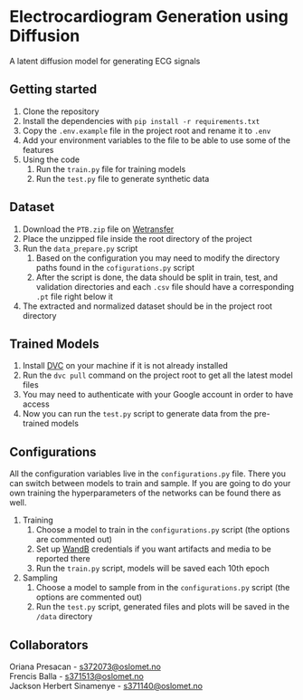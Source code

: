 # Electrocardiogram Generation using Diffusion
A latent diffusion model for generating ECG signals

## Getting started

1. Clone the repository
2. Install the dependencies with `pip install -r requirements.txt`
3. Copy the `.env.example` file in the project root and rename it to `.env`
4. Add your environment variables to the file to be able to use some of the features
5. Using the code
   1. Run the `train.py` file for training models
   2. Run the `test.py` file to generate synthetic data

## Dataset
1. Download the `PTB.zip` file on [Wetransfer](https://wetransfer.com/downloads/38a87f3ef5ff00aeb7e17dc6283ee85120230508163503/a18acc)
2. Place the unzipped file inside the root directory of the project
3. Run the `data_prepare.py` script
   1. Based on the configuration you may need to modify the directory paths found in the `cofigurations.py` script
   2. After the script is done, the data should be split in train, test, and validation directories and each `.csv` file should have a corresponding `.pt` file right below it
4. The extracted and normalized dataset should be in the project root directory

## Trained Models
1. Install [DVC](https://dvc.org/doc/start) on your machine if it is not already installed
2. Run the `dvc pull` command on the project root to get all the latest model files
3. You may need to authenticate with your Google account in order to have access
4. Now you can run the `test.py` script to generate data from the pre-trained models

## Configurations
All the configuration variables live in the `configurations.py` file. There you can switch between models to train and sample. If you are going to do your own training the hyperparameters of the networks can be found there as well.
1. Training
   1. Choose a model to train in the `configurations.py` script (the options are commented out)
   2. Set up [WandB](https://wandb.ai) credentials if you want artifacts and media to be reported there
   2. Run the `train.py` script, models will be saved each 10th epoch
2. Sampling
   1. Choose a model to sample from in the `configurations.py` script (the options are commented out)
   2. Run the `test.py` script, generated files and plots will be saved in the `/data` directory

## Collaborators
Oriana Presacan - s372073@oslomet.no\
Frencis Balla - s371513@oslomet.no\
Jackson Herbert Sinamenye - s371140@oslomet.no

